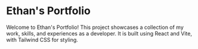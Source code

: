 # Ethan's Portfolio

Welcome to Ethan's Portfolio! This project showcases a collection of my work, skills, and experiences as a developer. It is built using React and Vite, with Tailwind CSS for styling.
